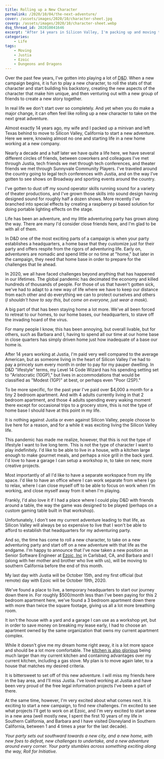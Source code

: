 ```yaml
---
title: Rolling up a New Character
permalink: /2020/10/04/the-next-adventure/
cover: /assets/images/2020/10/character-sheet.jpg
coverp: /assets/images/2020/10/character-sheet.webp
dsq_thread_id: 202010041646
excerpt: "After 14 years in Silicon Valley, I'm packing up and moving to southern California, to take on new challenges."
categories:
    - Life
tags:
    - Moving
    - Justia
    - Ezoic
    - Dungeons and Dragons
---
```

Over the past few years, I've gotten into playing a lot of <abbr title="Dungeons & Dragons">D&D</abbr>. When a new campaign begins, it is fun to play a new character, to roll the stats of that character and start building his backstory, creating the new aspects of the character that make him unique, and then venturing out with a new group of friends to create a new story together.

In real life we don't start over so completely. And yet when you do make a major change, it can often feel like rolling up a new character to take on the next great adventure.

Almost exactly 14 years ago, my wife and I packed up a minivan and left Texas behind to move to Silicon Valley, California to start a new adventure. Here we were, knowing almost no one and starting life in a new home working at a new company.

Nearly a decade and a half later we have quite a life here, we have several different circles of friends, between coworkers and colleagues I've met through Justia, tech friends we met through tech conferences, and theater friends we met through Sunnyvale Community Players. I've traveled around the country going to legal tech conferences with Justia, and on the way I've gotten to see shows on Broadway and sporting events around the country.

I've gotten to dust off my sound operator skills running sound for a variety of theater productions, and I've grown those skills into sound design having designed sound for roughly half a dozen shows. More recently I've branched into special effects by creating a raspberry pi based solution for doing portable lighting effects on the stage.

Life has been an adventure, and my little adventuring party has grown along the way. There are many I'd consider close friends here, and I'm glad to be with all of them.

In D&D one of the most exciting parts of a campaign is when your party establishes a headquarters, a home base that they customize just for their party and offers respite from the rigors of adventuring life. Early on, adventurers are nomadic and spend little or no time at "home," but later in the campaign, they need that home base in order to prepare for the challenges that lie ahead.

In 2020, we all have faced challenges beyond anything that has happened in our lifetimes. The global pandemic has decimated the economy and killed hundreds of thousands of people. For those of us that haven't gotten sick, we've had to adapt to a new way of life where we have to keep our distance from each other and do everything we can to protect ourselves and others (_I shouldn't have to say this, but come on everyone, just wear a mask_).

A big part of that has been staying home a lot more. We've all been forced to retreat to our homes, to our home bases, our headquarters, to stave off the invading hoard of the virus.

For many people I know, this has been annoying, but overall livable, but for others, such as Barbara and I, having to spend all our time at our home base in close quarters has simply driven home just how inadequate of a base our home is.

After 14 years working at Justia, I'm paid very well compared to the average American, but as someone living in the heart of Silicon Valley I've had to pay a princely sum every month in order to pay for my pauper dwelling. In D&D "lifestyle" terms, my Level 14 Code Wizard has his spending setting set to "Aristocratic (10GP)," but lives in accommodations that would be classified as "Modest (1GP)" at best, or perhaps even "Poor (2SP)."

To be more specific, for the past year I've paid over $4,000 a month for a tiny 2 bedroom apartment.  And with 4 adults currently living in that 2 bedroom apartment, and those 4 adults spending every waking moment there except for occasional trips to a grocery store, this is not the type of home base I should have at this point in my life.

It is nothing against Justia or even against Silicon Valley, people choose to live here for a reason, and for a while it was exciting living the Silicon Valley life.

This pandemic has made me realize, however, that this is not the type of lifestyle I want to live long term. This is not the type of character I want to play indefinitely. I'd like to be able to live in a house, with a kitchen large enough to make gourmet meals, and perhaps a nice grill in the back yard. I'd love to have a garage I can setup a workshop in, to take on new, more creative projects.

Most importantly of all I'd like to have a separate workspace from my life space. I'd like to have an office where I can work separate from where I go to relax, where I can close myself off to be able to focus on work when I'm working, and close myself away from it when I'm playing.

Frankly, I'd also love it if I had a place where I could play D&D with friends around a table, the way the game was designed to be played (perhaps on a custom gaming table built in that workshop).

Unfortunately, I don't see my current adventure leading to that life, as Silicon Valley will always be so expensive to live that I won't be able to afford to establish that headquarters for my adventuring party.

And so, the time has come to roll a new character, to take on a new adventuring party and start off on a new adventure with that life as the endgame. I'm happy to announce that I've now taken a new position as Senior Software Engineer at [Ezoic, Inc](https://www.Ezoic.com) in Carlsbad, CA, and Barbara and I (along with her mother and brother who live with us), will be moving to southern California before the end of this month.

My last day with Justia will be October 15th, and my first official (but remote) day with Ezoic will be October 19th, 2020.

We've found a place to live, a temporary headquarters to start our journey down there in. For roughly $500/month less than I've been paying for this 2 bedroom apartment here, we've found a 3 bedroom apartment down there with more than twice the square footage, giving us all a lot more breathing room.

It isn't the house with a yard and a garage I can use as a workshop yet, but in order to save money on breaking my lease early, I had to choose an apartment owned by the same organization that owns my current apartment complex. 

<amp-img src="{{ site.baseurl }}/assets/images/2020/10/new-kitchen.webp" alt="Check out that Kitchen!" width="6342" height="2406" layout="responsive" lightbox>
    <amp-img fallback src="{{ site.baseurl }}/assets/images/2020/10/new-kitchen.png" alt="Check out that Kitchen!" width="6342" height="2406" layout="responsive"></amp-img>
</amp-img>

While it doesn't give me my dream home right away, it is a lot more space and should be a lot more comfortable. The [kitchen is also glorious](https://my.matterport.com/show/?m=LBF9qr6AHpw&sr=-2.55,.79&ss=3) being much larger than my current kitchen and containing advantages over my current kitchen, including a gas stove. My plan is to move again later, to a house that matches my desired criteria.

It is bittersweet to set off of this new adventure. I will miss my friends here in the bay area, and I'll miss Justia. I've loved working at Justia and have been very proud of the free legal information projects I've been a part of there.

At the same time, however, I'm very excited about what comes next. It is exciting to start a new campaign, to find new challenges.  I'm excited to see what projects I'll get to work on at Ezoic, and I'm very excited to start anew in a new area (well mostly new, I spent the first 10 years of my life in Southern California, and Barbara and I have visited Disneyland in Southern California, between 1 and 4 times a year for the last decade).

_Your party sets out southward towards a new city, and a new home, with new foes to defeat, new challenges to undertake, and a new adventure around every corner.  Your party stumbles across something exciting along the way, Roll for Initiative._